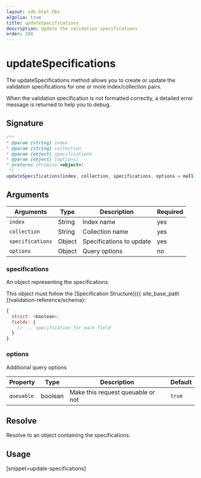```yaml
---
layout: sdk.html.hbs
algolia: true
title: updateSpecifications
description: Update the validation specifications
order: 200
---
```


# updateSpecifications

The updateSpecifications method allows you to create or update the validation specifications for one or more index/collection pairs.

When the validation specification is not formatted correctly, a detailed error message is returned to help you to debug.

## Signature

```javascript
/**
* @param {string} index
* @param {string} collection
* @param {object} specifications
* @param {object} [options]
* @returns {Promise.<object>}
 */
updateSpecifications(index, collection, specifications, options = null)
```

## Arguments

| Arguments    | Type    | Description | Required
|--------------|---------|-------------|----------
| ``index`` | String | Index name    | yes  |
| ``collection`` | String | Collection name    | yes  |
| ``specifications`` | Object | Specifications to update  | yes  |
| ``options`` | Object | Query options    | no  |

### **specifications**

An object representing the specifications.  

This object must follow the [Specification Structure]({{ site_base_path }}validation-reference/schema):

```js
{
  strict: <boolean>,
  fields: {
    // ... specification for each field
  }
}
```

### **options**

Additional query options

| Property   | Type    | Description                       | Default |
| ---------- | ------- | --------------------------------- | ------- |
| `queuable` | boolean | Make this request queuable or not | `true`  |

## Resolve

Resolve to an object containing the specifications.

## Usage

[snippet=update-specifications]
